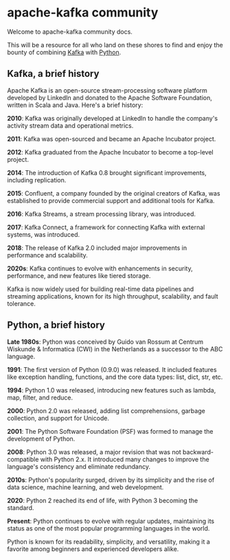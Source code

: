 # apache-kafka community

Welcome to apache-kafka community docs.

This will be a resource for all who land on these shores to find and enjoy the bounty of combining [Kafka](https://kafka.apache.org/) with [Python](https://www.python.org/).

## Kafka, a brief history

Apache Kafka is an open-source stream-processing software platform developed by LinkedIn and donated to the Apache Software Foundation, written in Scala and Java. Here's a brief history:

**2010**: Kafka was originally developed at LinkedIn to handle the company's activity stream data and operational metrics.

**2011**: Kafka was open-sourced and became an Apache Incubator project.

**2012**: Kafka graduated from the Apache Incubator to become a top-level project.

**2014**: The introduction of Kafka 0.8 brought significant improvements, including replication.

**2015**: Confluent, a company founded by the original creators of Kafka, was established to provide commercial support and additional tools for Kafka.

**2016**: Kafka Streams, a stream processing library, was introduced.

**2017**: Kafka Connect, a framework for connecting Kafka with external systems, was introduced.

**2018**: The release of Kafka 2.0 included major improvements in performance and scalability.

**2020s**: Kafka continues to evolve with enhancements in security, performance, and new features like tiered storage.

Kafka is now widely used for building real-time data pipelines and streaming applications, known for its high throughput, scalability, and fault tolerance.

## Python, a brief history

**Late 1980s**: Python was conceived by Guido van Rossum at Centrum Wiskunde & Informatica (CWI) in the Netherlands as a successor to the ABC language.

**1991**: The first version of Python (0.9.0) was released. It included features like exception handling, functions, and the core data types: list, dict, str, etc.

**1994**: Python 1.0 was released, introducing new features such as lambda, map, filter, and reduce.

**2000**: Python 2.0 was released, adding list comprehensions, garbage collection, and support for Unicode.

**2001**: The Python Software Foundation (PSF) was formed to manage the development of Python.

**2008**: Python 3.0 was released, a major revision that was not backward-compatible with Python 2.x. It introduced many changes to improve the language's consistency and eliminate redundancy.

**2010s**: Python's popularity surged, driven by its simplicity and the rise of data science, machine learning, and web development.

**2020**: Python 2 reached its end of life, with Python 3 becoming the standard.

**Present**: Python continues to evolve with regular updates, maintaining its status as one of the most popular programming languages in the world.

Python is known for its readability, simplicity, and versatility, making it a favorite among beginners and experienced developers alike.

